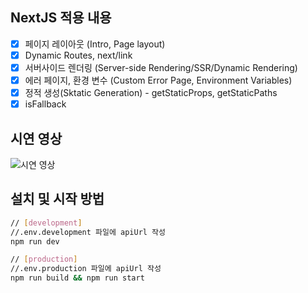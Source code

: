 ## NextJS 적용 내용

- [x] 페이지 레이아웃 (Intro, Page layout)
- [x] Dynamic Routes, next/link
- [x] 서버사이드 렌더링 (Server-side Rendering/SSR/Dynamic Rendering)
- [x] 에러 페이지, 환경 변수 (Custom Error Page, Environment Variables)
- [x] 정적 생성(Sktatic Generation) - getStaticProps, getStaticPaths
- [x] isFallback

## 시연 영상

![시연 영상](https://s3.us-west-2.amazonaws.com/secure.notion-static.com/0f8313c1-515d-4d31-b9bc-9868b9e5a690/nextjs.gif?X-Amz-Algorithm=AWS4-HMAC-SHA256&X-Amz-Credential=AKIAT73L2G45O3KS52Y5%2F20210929%2Fus-west-2%2Fs3%2Faws4_request&X-Amz-Date=20210929T074551Z&X-Amz-Expires=86400&X-Amz-Signature=1578a42b6a0030cd004801e22416d9590ed46610d1df6d8d5159a0df066f69ae&X-Amz-SignedHeaders=host&response-content-disposition=filename%20%3D%22nextjs.gif%22)

## 설치 및 시작 방법

```bash
// [development]
//.env.development 파일에 apiUrl 작성
npm run dev

// [production]
//.env.production 파일에 apiUrl 작성
npm run build && npm run start
```
